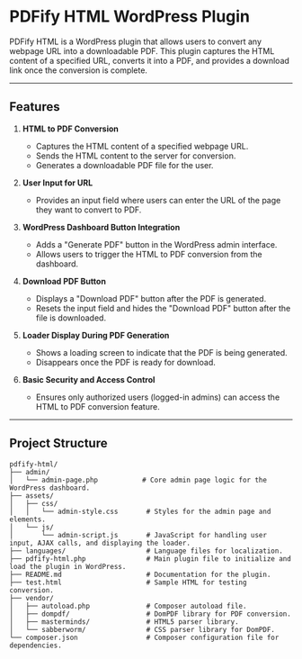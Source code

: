 # PDFify HTML WordPress Plugin

PDFify HTML is a WordPress plugin that allows users to convert any webpage URL into a downloadable PDF. This plugin captures the HTML content of a specified URL, converts it into a PDF, and provides a download link once the conversion is complete.

---

## Features

1. **HTML to PDF Conversion**
   - Captures the HTML content of a specified webpage URL.
   - Sends the HTML content to the server for conversion.
   - Generates a downloadable PDF file for the user.

2. **User Input for URL**
   - Provides an input field where users can enter the URL of the page they want to convert to PDF.

3. **WordPress Dashboard Button Integration**
   - Adds a "Generate PDF" button in the WordPress admin interface.
   - Allows users to trigger the HTML to PDF conversion from the dashboard.

4. **Download PDF Button**
   - Displays a "Download PDF" button after the PDF is generated.
   - Resets the input field and hides the "Download PDF" button after the file is downloaded.

5. **Loader Display During PDF Generation**
   - Shows a loading screen to indicate that the PDF is being generated.
   - Disappears once the PDF is ready for download.

6. **Basic Security and Access Control**
   - Ensures only authorized users (logged-in admins) can access the HTML to PDF conversion feature.

---

## Project Structure

```plaintext
pdfify-html/
├── admin/
│   └── admin-page.php           # Core admin page logic for the WordPress dashboard.
├── assets/
│   ├── css/
│   │   └── admin-style.css       # Styles for the admin page and elements.
│   └── js/
│       └── admin-script.js       # JavaScript for handling user input, AJAX calls, and displaying the loader.
├── languages/                    # Language files for localization.
├── pdfify-html.php               # Main plugin file to initialize and load the plugin in WordPress.
├── README.md                     # Documentation for the plugin.
├── test.html                     # Sample HTML for testing conversion.
├── vendor/
│   ├── autoload.php              # Composer autoload file.
│   ├── dompdf/                   # DomPDF library for PDF conversion.
│   ├── masterminds/              # HTML5 parser library.
│   └── sabberworm/               # CSS parser library for DomPDF.
└── composer.json                 # Composer configuration file for dependencies.
